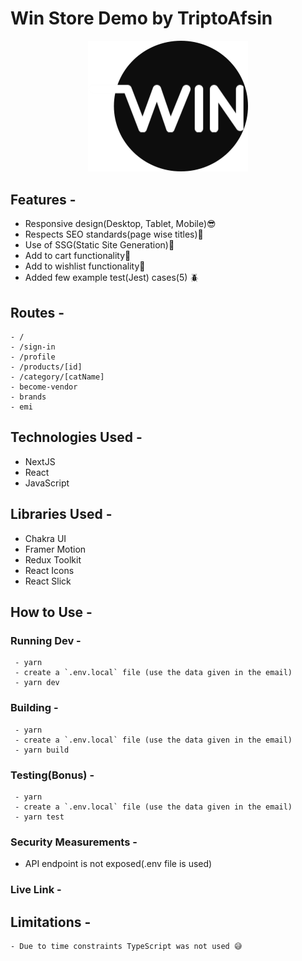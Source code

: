 # Win Store Demo by TriptoAfsin

<p align="center"><img src="./public/favicon.png" width="256px"></img></p>

## Features - 
 - Responsive design(Desktop, Tablet, Mobile)😎
 - Respects SEO standards(page wise titles)🤖
 - Use of SSG(Static Site Generation)🚀
 - Add to cart functionality🛒
 - Add to wishlist functionality💖
 - Added few example test(Jest) cases(5) 🪲
## Routes - 
    - /
    - /sign-in
    - /profile
    - /products/[id]
    - /category/[catName]
    - become-vendor
    - brands
    - emi

## Technologies Used - 
 - NextJS
 - React
 - JavaScript
## Libraries Used - 
 - Chakra UI
 - Framer Motion
 - Redux Toolkit
 - React Icons
 - React Slick

## How to Use - 
### Running Dev - 
     - yarn
     - create a `.env.local` file (use the data given in the email)
     - yarn dev
### Building - 
     - yarn
     - create a `.env.local` file (use the data given in the email)
     - yarn build
### Testing(Bonus) - 
     - yarn
     - create a `.env.local` file (use the data given in the email)
     - yarn test
### Security Measurements - 
 - API endpoint is not exposed(.env file is used)

### Live Link - 

## Limitations - 
    - Due to time constraints TypeScript was not used 😅